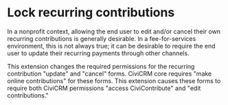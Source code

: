 # Lock recurring contributions

In a nonprofit context, allowing the end user to edit and/or cancel their own recurring
contributions is generally desirable. In a fee-for-services environment, this is
not always true; it can be desirable to require the end user to update their
recurring payments through other channels.

This extension changes the required permissions for the recurring contribution 
"update" and "cancel" forms. CiviCRM core requires "make online contributions" for
these forms. This extension causes these forms to require both CiviCRM permissions 
"access CiviContribute" and "edit contributions."
